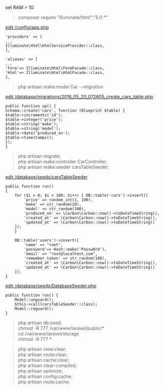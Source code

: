 set RAM > 1G

> composer require "illuminate/html":"5.0.*"

[edit /config/app.php](https://github.com/mingburnu/laravel-practice/blob/master/laravel/config/app.php)

    'providers' => [ 
    ...
    Illuminate\Html\HtmlServiceProvider::class,
    ],
    
    'aliases' => [
    ...
    'Form'=> Illuminate\Html\FormFacade::class,
    'Html'=> Illuminate\Html\HtmlFacade::class,
    ],

> php artisan make:model Car --migration

[edit /database/migrations/2016_05_20_072605_create_cars_table.php](https://github.com/mingburnu/laravel-practice/blob/master/laravel/database/migrations/2016_06_23_095721_create_cars_table.php)

    public function up() {
    Schema::create('cars', function (Blueprint $table) { 
    $table->increments('id'); 
    $table->integer('price'); 
    $table->string('make'); 
    $table->string('model'); 
    $table->date('produced_on'); 
    $table->timestamps();   
    });
    }

> php artisan migrate;<br>
> php artisan make:controller CarController;<br>
> php artisan make:seeder carsTableSeeder;<br>

[edit /database/seeds/carsTableSeeder](https://github.com/mingburnu/laravel-practice/blob/master/laravel/database/seeds/carsTableSeeder.php)

    public function run()
    {
        for ($i = 0; $i < 100; $i++) { DB::table('cars')->insert([ 
            'price' => random_int(1, 100),
            'make' => str_random(20),
            'model' => str_random(100),
            'produced_on' => \Carbon\Carbon::now()->toDateTimeString(),
            'created_at' => \Carbon\Carbon::now()->toDateTimeString(),
            'updated_at' => \Carbon\Carbon::now()->toDateTimeString()
        ]);
        }
        
        DB::table('users')->insert([
            'name' => "root",
            'password'=> Hash::make('Passw0rd'),
            'email' => "root@localhost.com",
            'remember_token' => str_random(100),
            'created_at' => \Carbon\Carbon::now()->toDateTimeString(),
            'updated_at' => \Carbon\Carbon::now()->toDateTimeString()
        ]);
    }

[edit /database/seeds/DatabaseSeeder.php](https://github.com/mingburnu/laravel-practice/blob/master/laravel/database/seeds/DatabaseSeeder.php)

    public function run() {
        Model::unguard();
        $this->call(carsTableSeeder::class);
        Model::reguard();
    }

> php artisan db:seed;<br>
> chmod -R 777 /var/www/laravel/public/*<br>
> cd /var/www/laravel/storage<br>
> chmod -R 777 *<br>

> php artisan view:clear;<br>
> php artisan route:clear;<br>
> php artisan cache:clear;<br>
> php artisan clear-compiled;<br>
> php artisan optimize;<br>
> php artisan config:cache;<br>
> php artisan route:cache;<br>
